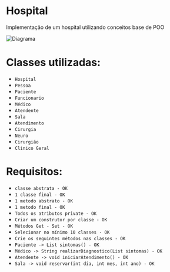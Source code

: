 # Hospital
Implementação de um hospital utilizando conceitos base de POO

![Diagrama](https://user-images.githubusercontent.com/94862631/212682614-852a9106-782d-41a7-92d0-d27657a4035d.png)


# Classes utilizadas:
- ``Hospital``
- `Pessoa`
- ``Paciente``
- ``Funcionario``
- ``Médico``
- ``Atendente``
- ``Sala``
- ``Atendimento``
- ``Cirurgia``
- ``Neuro``
- ``Cirurgião``
- ``Clinico Geral``


# Requisitos:
- ``classe abstrata - OK``
- ``1 classe final - OK``
- ``1 metodo abstrato - OK``
- ``1 metodo final - OK``
- ``Todos os atributos private - OK``
- ``Criar um construtor por classe - OK``
- ``Métodos Get - Set - OK``
- ``Selecionar no mínimo 10 classes - OK``
- ``Crie os seguintes métodos nas classes - OK``
- ``Paciente -> List sintomas() - OK`` 
- ``Médico -> String realizarDiagnostico(List sintomas) - OK`` 
- ``Atendente -> void iniciarAtendimento() - OK`` 
- ``Sala -> void reservar(int dia, int mes, int ano) - OK``
